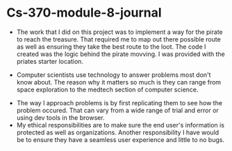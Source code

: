# Cs-370-module-8-journal

- The work that I did on this project was to implement a way for the pirate to reach the treasure. That required me to map out there possible route as well as ensuring they take the best route to the loot. The code I created was the logic behind the pirate movving. I was provided with the priates starter location.

- Computer scientists use technology to answer problems most don't know about. The reason why it matters so much is they can range from space exploration to the medtech section of computer science. 

* The way I approach problems is by first replicating them to see how the problem occured. That can vary from a wide range of trial and error or using dev tools in the browser.
*  My ethical responsibilities are to make sure the end user's information is protected as well as organizations. Another responsibility I have would be to ensure they have a seamless user experience and little to no bugs.
